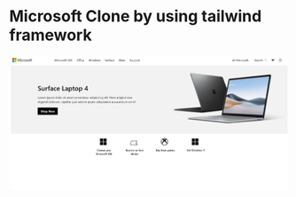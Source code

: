 # Microsoft Clone by using tailwind framework
![project image](project_image.png?raw=true "Microsoft clone")
